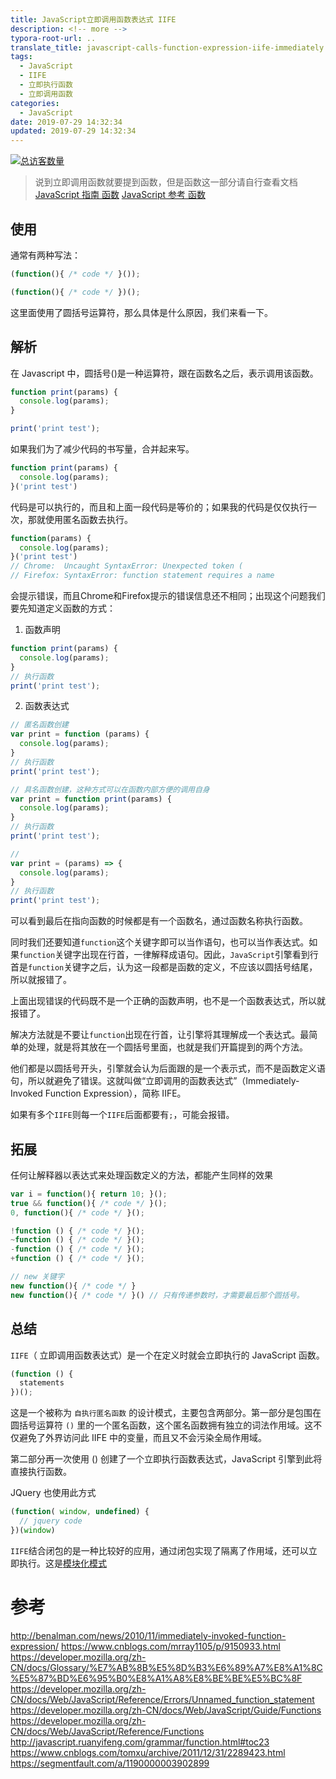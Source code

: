 ```yaml
---
title: JavaScript立即调用函数表达式 IIFE
description: <!-- more -->
typora-root-url: ..
translate_title: javascript-calls-function-expression-iife-immediately
tags:
  - JavaScript
  - IIFE
  - 立即执行函数
  - 立即调用函数
categories:
  - JavaScript
date: 2019-07-29 14:32:34
updated: 2019-07-29 14:32:34
---
```


[![总访客数量](https://visitor-count-badge.herokuapp.com/total.svg?repo_id=www.holidaypenguin.com)](https://github.com/jwenjian/visitor-count-badge)

> 说到立即调用函数就要提到函数，但是函数这一部分请自行查看文档 [JavaScript 指南 函数](https://developer.mozilla.org/zh-CN/docs/Web/JavaScript/Guide/Functions) [JavaScript 参考 函数](https://developer.mozilla.org/zh-CN/docs/Web/JavaScript/Reference/Functions)


## 使用

通常有两种写法：
``` js
(function(){ /* code */ }());
```
``` js
(function(){ /* code */ })();
```

这里面使用了圆括号运算符，那么具体是什么原因，我们来看一下。

## 解析
在 Javascript 中，圆括号()是一种运算符，跟在函数名之后，表示调用该函数。
``` js
function print(params) {
  console.log(params);
}

print('print test');
```

如果我们为了减少代码的书写量，合并起来写。
``` js
function print(params) {
  console.log(params);
}('print test')
```

代码是可以执行的，而且和上面一段代码是等价的；如果我的代码是仅仅执行一次，那就使用匿名函数去执行。
``` js
function(params) {
  console.log(params);
}('print test')
// Chrome:  Uncaught SyntaxError: Unexpected token (
// Firefox: SyntaxError: function statement requires a name
```

会提示错误，而且Chrome和Firefox提示的错误信息还不相同；出现这个问题我们要先知道定义函数的方式：
1. 函数声明
  ``` js
  function print(params) {
    console.log(params);
  }
  // 执行函数
  print('print test');
  ```
2. 函数表达式
  ``` js
  // 匿名函数创建
  var print = function (params) {
    console.log(params);
  }
  // 执行函数
  print('print test');
  ```
  ``` js
  // 具名函数创建，这种方式可以在函数内部方便的调用自身
  var print = function print(params) {
    console.log(params);
  }
  // 执行函数
  print('print test');
  ```
  ``` js
  // 
  var print = (params) => {
    console.log(params);
  }
  // 执行函数
  print('print test');
  ```

可以看到最后在指向函数的时候都是有一个函数名，通过函数名称执行函数。

同时我们还要知道`function`这个关键字即可以当作语句，也可以当作表达式。如果`function`关键字出现在行首，一律解释成语句。因此，`JavaScript`引擎看到行首是`function`关键字之后，认为这一段都是函数的定义，不应该以圆括号结尾，所以就报错了。

上面出现错误的代码既不是一个正确的函数声明，也不是一个函数表达式，所以就报错了。 

解决方法就是不要让`function`出现在行首，让引擎将其理解成一个表达式。最简单的处理，就是将其放在一个圆括号里面，也就是我们开篇提到的两个方法。

他们都是以圆括号开头，引擎就会认为后面跟的是一个表示式，而不是函数定义语句，所以就避免了错误。这就叫做“立即调用的函数表达式”（Immediately-Invoked Function Expression），简称 IIFE。

如果有多个`IIFE`则每一个`IIFE`后面都要有`;`，可能会报错。

## 拓展
任何让解释器以表达式来处理函数定义的方法，都能产生同样的效果
``` js
var i = function(){ return 10; }();
true && function(){ /* code */ }();
0, function(){ /* code */ }();

!function () { /* code */ }();
~function () { /* code */ }();
-function () { /* code */ }();
+function () { /* code */ }();

// new 关键字
new function(){ /* code */ }
new function(){ /* code */ }() // 只有传递参数时，才需要最后那个圆括号。
```

## 总结

`IIFE`（ 立即调用函数表达式）是一个在定义时就会立即执行的  JavaScript 函数。
``` js
(function () {
  statements
})();
```

这是一个被称为 `自执行匿名函数` 的设计模式，主要包含两部分。第一部分是包围在 圆括号运算符 `()` 里的一个匿名函数，这个匿名函数拥有独立的词法作用域。这不仅避免了外界访问此 IIFE 中的变量，而且又不会污染全局作用域。

第二部分再一次使用 () 创建了一个立即执行函数表达式，JavaScript 引擎到此将直接执行函数。

JQuery 也使用此方式
``` js
(function( window, undefined) {
  // jquery code
})(window)
```

`IIFE`结合闭包的是一种比较好的应用，通过闭包实现了隔离了作用域，还可以立即执行。这是[模块化模式](/blob/2019-08-16-module-pattern/)


# 参考
http://benalman.com/news/2010/11/immediately-invoked-function-expression/
https://www.cnblogs.com/mrray1105/p/9150933.html
https://developer.mozilla.org/zh-CN/docs/Glossary/%E7%AB%8B%E5%8D%B3%E6%89%A7%E8%A1%8C%E5%87%BD%E6%95%B0%E8%A1%A8%E8%BE%BE%E5%BC%8F
https://developer.mozilla.org/zh-CN/docs/Web/JavaScript/Reference/Errors/Unnamed_function_statement
https://developer.mozilla.org/zh-CN/docs/Web/JavaScript/Guide/Functions
https://developer.mozilla.org/zh-CN/docs/Web/JavaScript/Reference/Functions
http://javascript.ruanyifeng.com/grammar/function.html#toc23
https://www.cnblogs.com/tomxu/archive/2011/12/31/2289423.html
https://segmentfault.com/a/1190000003902899